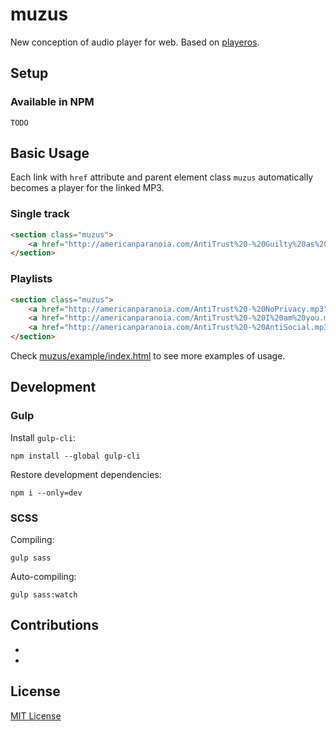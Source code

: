 # muzus
New conception of audio player for web. Based on [playeros](https://github.com/wcoder/playeros).

## Setup

<!-- include muzus: js and css -->
<script src="dist/muzus.min.js"></script>
<link href="dist/muzus-default.css" rel="stylesheet"/>

### Available in NPM
```
TODO
```

## Basic Usage
Each link with `href` attribute and parent element class `muzus` automatically becomes a player for the linked MP3.

### Single track
```html
<section class="muzus">
    <a href="http://americanparanoia.com/AntiTrust%20-%20Guilty%20as%20Charged.mp3">Guilty as Charged</a>
</section>
```

### Playlists
```html
<section class="muzus">
    <a href="http://americanparanoia.com/AntiTrust%20-%20NoPrivacy.mp3">No Privacy</a>
    <a href="http://americanparanoia.com/AntiTrust%20-%20I%20am%20you.mp3">I am You</a>
    <a href="http://americanparanoia.com/AntiTrust%20-%20AntiSocial.mp3">Antisocial</a>
</section>
```

Check [muzus/example/index.html](https://github.com/wcoder/muzus/blob/master/example/index.html) to see more examples of usage.


## Development

### Gulp

Install `gulp-cli`:
```
npm install --global gulp-cli
```

Restore development dependencies:
```
npm i --only=dev
```

### SCSS

Compiling:
```
gulp sass
```

Auto-compiling:
```
gulp sass:watch
```

## Contributions

* 
*

## License

[MIT License](https://github.com/wcoder/muzus/blob/master/LICENSE)
